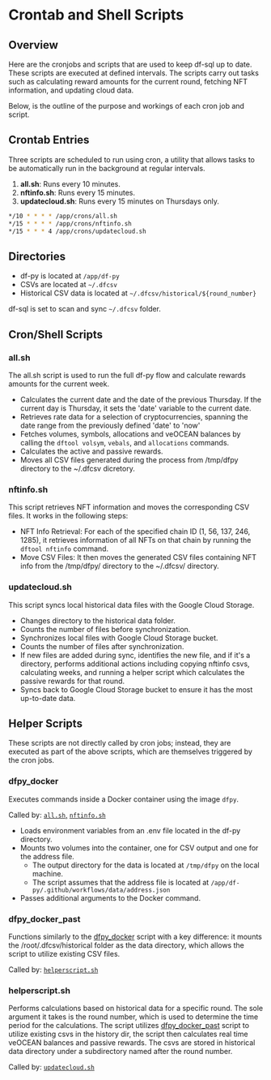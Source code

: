 # Crontab and Shell Scripts

## Overview

Here are the cronjobs and scripts that are used to keep df-sql up to date. These scripts are executed at defined intervals. The scripts carry out tasks such as calculating reward amounts for the current round, fetching NFT information, and updating cloud data.

Below, is the outline of the purpose and workings of each cron job and script.

## Crontab Entries

Three scripts are scheduled to run using cron, a utility that allows tasks to be automatically run in the background at regular intervals.

1. **all.sh**: Runs every 10 minutes.
2. **nftinfo.sh**: Runs every 15 minutes.
3. **updatecloud.sh**: Runs every 15 minutes on Thursdays only.

```bash
*/10 * * * * /app/crons/all.sh
*/15 * * * * /app/crons/nftinfo.sh
*/15 * * * 4 /app/crons/updatecloud.sh
```

## Directories

- df-py is located at `/app/df-py`
- CSVs are located at `~/.dfcsv`
- Historical CSV data is located at `~/.dfcsv/historical/${round_number}`

df-sql is set to scan and sync `~/.dfcsv` folder.

## Cron/Shell Scripts

### all.sh

The all.sh script is used to run the full df-py flow and calculate rewards amounts for the current week.

- Calculates the current date and the date of the previous Thursday. If the current day is Thursday, it sets the 'date' variable to the current date.
- Retrieves rate data for a selection of cryptocurrencies, spanning the date range from the previously defined 'date' to 'now'
- Fetches volumes, symbols, allocations and veOCEAN balances by calling the `dftool volsym`, `vebals`, and `allocations` commands.
- Calculates the active and passive rewards.
- Moves all CSV files generated during the process from /tmp/dfpy directory to the ~/.dfcsv dicretory.

### nftinfo.sh

This script retrieves NFT information and moves the corresponding CSV files. It works in the following steps:

- NFT Info Retrieval: For each of the specified chain ID (1, 56, 137, 246, 1285), it retrieves information of all NFTs on that chain by running the `dftool nftinfo` command.
- Move CSV Files: It then moves the generated CSV files containing NFT info from the /tmp/dfpy/ directory to the ~/.dfcsv/ directory.

### updatecloud.sh

This script syncs local historical data files with the Google Cloud Storage.

- Changes directory to the historical data folder.
- Counts the number of files before synchronization.
- Synchronizes local files with Google Cloud Storage bucket.
- Counts the number of files after synchronization.
- If new files are added during sync, identifies the new file, and if it's a directory, performs additional actions including copying nftinfo csvs, calculating weeks, and running a helper script which calculates the passive rewards for that round.
- Syncs back to Google Cloud Storage bucket to ensure it has the most up-to-date data.

## Helper Scripts

These scripts are not directly called by cron jobs; instead, they are executed as part of the above scripts, which are themselves triggered by the cron jobs.

### dfpy_docker

Executes commands inside a Docker container using the image `dfpy`.

Called by: [`all.sh`,](#allsh) [`nftinfo.sh`](#nftinfosh)

- Loads environment variables from an .env file located in the df-py directory.
- Mounts two volumes into the container, one for CSV output and one for the address file.
  - The output directory for the data is located at `/tmp/dfpy` on the local machine.
  - The script assumes that the address file is located at `/app/df-py/.github/workflows/data/address.json`
- Passes additional arguments to the Docker command.

### dfpy_docker_past

Functions similarly to the [dfpy_docker](#dfpy_docker) script with a key difference: it mounts the /root/.dfcsv/historical folder as the data directory, which allows the script to utilize existing CSV files.

Called by: [`helperscript.sh`](#helperscriptsh)

### helperscript.sh

Performs calculations based on historical data for a specific round. The sole argument it takes is the round number, which is used to determine the time period for the calculations. The script utilizes [dfpy_docker_past](#dfpy_docker_past) script to utilize existing csvs in the history dir, the script then calculates real time veOCEAN balances and passive rewards. The csvs are stored in historical data directory under a subdirectory named after the round number.

Called by: [`updatecloud.sh`](#updatecloudsh)
